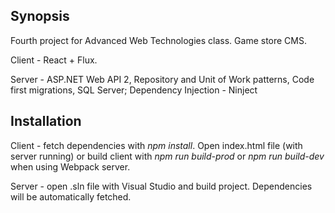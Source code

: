 ## Synopsis

Fourth project for Advanced Web Technologies class. Game store CMS.

Client - React + Flux.

Server - ASP.NET Web API 2, Repository and Unit of Work patterns, Code first migrations, SQL Server; Dependency Injection - Ninject 

## Installation

Client - fetch dependencies with *npm install*. Open index.html file (with server running) or build client with *npm run build-prod* or *npm run build-dev* when using Webpack server.

Server - open .sln file with Visual Studio and build project. Dependencies will be automatically fetched.
